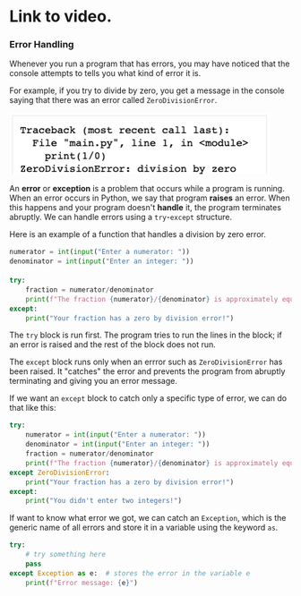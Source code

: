 # Link to video.

### Error Handling

Whenever you run a program that has errors, you may have noticed that the console attempts to tells you what kind of error it is. 

For example, if you try to divide by zero, you get a message in the console saying that there was an error called `ZeroDivisionError`.

![](../Images/division_by_zero.png)

An **error** or **exception** is a problem that occurs while a program is running. When an error occurs in Python, we say that program **raises** an error. When this happens and your program doesn't **handle** it, the program terminates abruptly. We can handle errors using a `try`-`except` structure.

Here is an example of a function that handles a division by zero error.

```python
numerator = int(input("Enter a numerator: "))
denominator = int(input("Enter an integer: "))

try:
    fraction = numerator/denominator
    print(f"The fraction {numerator}/{denominator} is approximately equal to {fraction}")
except:
    print("Your fraction has a zero by division error!")
```

The `try` block is run first. The program tries to run the lines in the block; if an error is raised and the rest of the block does not run. 

The `except` block runs only when an errror such as `ZeroDivisionError` has been raised. It "catches" the error and prevents the program from abruptly terminating and giving you an error message.

If we want an `except` block to catch only a specific type of error, we can do that like this:

```python
try:
    numerator = int(input("Enter a numerator: "))
    denominator = int(input("Enter an integer: "))
    fraction = numerator/denominator
    print(f"The fraction {numerator}/{denominator} is approximately equal to {fraction}")
except ZeroDivisionError:
    print("Your fraction has a zero by division error!")
except:
    print("You didn't enter two integers!")
```

If want to know what error we got, we can catch an `Exception`, which is the generic name of all errors and store it in a variable using the keyword `as`.

```python
try:
    # try something here
    pass
except Exception as e:  # stores the error in the variable e
    print(f"Error message: {e}")
```
